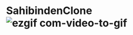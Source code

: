 # SahibindenClone![ezgif com-video-to-gif](https://user-images.githubusercontent.com/96002200/229645593-02bba80f-ecc0-4a17-8d8a-13bbf9c10718.gif)
